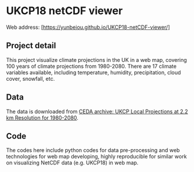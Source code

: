 # UKCP18 netCDF viewer
Web address: [https://yunbeiou.github.io/UKCP18-netCDF-viewer/]

## Project detail
This project visualize climate projections in the UK in a web map, covering 100 years of climate projections from 1980-2080. There are 17 climate variables available, including temperature, humidity, precipitation, cloud cover, snowfall, etc.

## Data
The data is downloaded from [CEDA archive: UKCP Local Projections at 2.2 km Resolution for 1980-2080](https://catalogue.ceda.ac.uk/uuid/d5822183143c4011a2bb304ee7c0baf7).

## Code
The codes here include python codes for data pre-processing and web technologies for web map developing, highly reproducible for similar work on visualizing NetCDF data (e.g. UKCP18) in web map. 



